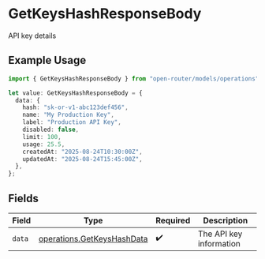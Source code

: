 # GetKeysHashResponseBody

API key details

## Example Usage

```typescript
import { GetKeysHashResponseBody } from "open-router/models/operations";

let value: GetKeysHashResponseBody = {
  data: {
    hash: "sk-or-v1-abc123def456",
    name: "My Production Key",
    label: "Production API Key",
    disabled: false,
    limit: 100,
    usage: 25.5,
    createdAt: "2025-08-24T10:30:00Z",
    updatedAt: "2025-08-24T15:45:00Z",
  },
};
```

## Fields

| Field                                                                    | Type                                                                     | Required                                                                 | Description                                                              |
| ------------------------------------------------------------------------ | ------------------------------------------------------------------------ | ------------------------------------------------------------------------ | ------------------------------------------------------------------------ |
| `data`                                                                   | [operations.GetKeysHashData](../../models/operations/getkeyshashdata.md) | :heavy_check_mark:                                                       | The API key information                                                  |